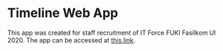 # Timeline Web App
This app was created for staff recruitment of IT Force FUKI Fasilkom UI 2020. The app can be accessed at [this link](https://timeline-web.herokuapp.com/).

